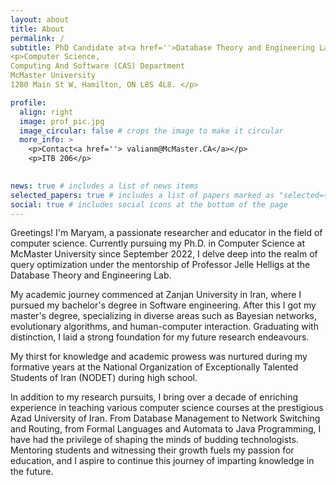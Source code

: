 ```yaml
---
layout: about
title: About
permalink: /
subtitle: PhD Candidate at<a href=''>Database Theory and Engineering Lab</a>
<p>Computer Science,
Computing And Software (CAS) Department
McMaster University
1280 Main St W, Hamilton, ON L8S 4L8. </p>

profile:
  align: right
  image: prof_pic.jpg
  image_circular: false # crops the image to make it circular
  more_info: >
    <p>Contact<a href=''> valianm@McMaster.CA</a></p>
    <p>ITB 206</p>
   

news: true # includes a list of news items
selected_papers: true # includes a list of papers marked as "selected={true}"
social: true # includes social icons at the bottom of the page
---
```



Greetings! I'm Maryam, a passionate researcher and educator in the field of computer science. Currently pursuing my Ph.D. in Computer Science at McMaster University since September 2022, I delve deep into the realm of query optimization under the mentorship of Professor Jelle Helligs at the Database Theory and Engineering Lab.

My academic journey commenced at Zanjan University in Iran, where I pursued my bachelor's degree in Software engineering. After this I got my master's degree, specializing in diverse areas such as Bayesian networks, evolutionary algorithms, and human-computer interaction. Graduating with distinction, I laid a strong foundation for my future research endeavours.

 My thirst for knowledge and academic prowess was nurtured during my formative years at the National Organization of Exceptionally Talented Students of Iran (NODET) during high school.

In addition to my research pursuits, I bring over a decade of enriching experience in teaching various computer science courses at the prestigious Azad University of Iran. From Database Management to Network Switching and Routing, from Formal Languages and Automata to Java Programming, I have had the privilege of shaping the minds of budding technologists. Mentoring students and witnessing their growth fuels my passion for education, and I aspire to continue this journey of imparting knowledge in the future.
